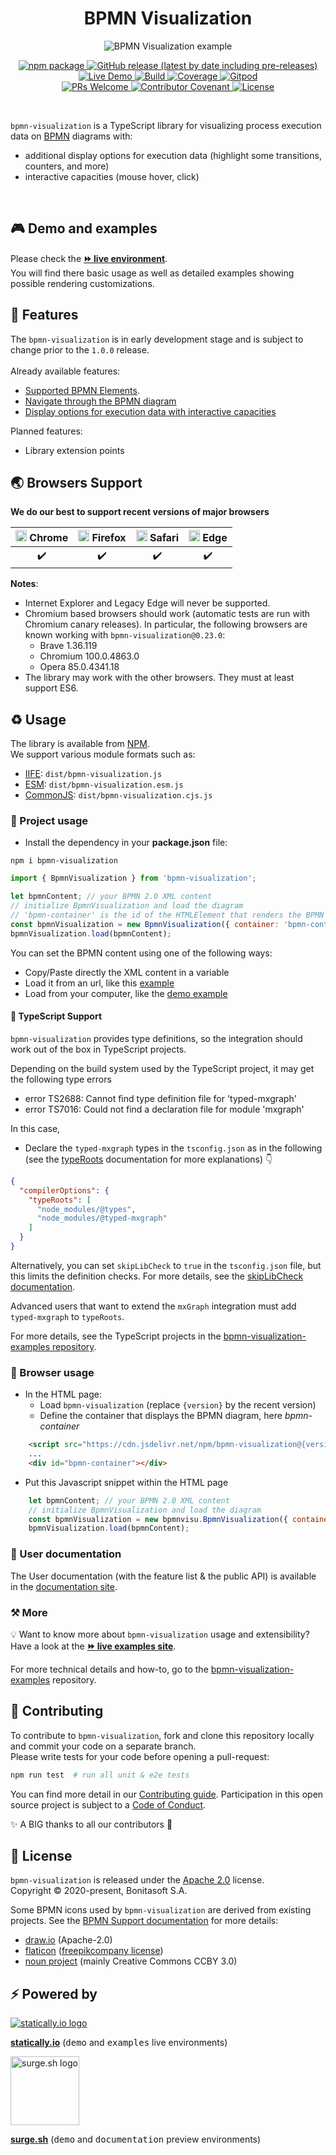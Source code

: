 <h1 align="center">BPMN Visualization</h1>
<div align="center">
    <p align="center"> <img title="BPMN Visualization" src="docs/users/images/custom-behavior-path-highlighting.gif" alt="BPMN Visualization example"></p>
    <p align="center"> 
        <a href="https://npmjs.org/package/bpmn-visualization">
          <img alt="npm package" src="https://img.shields.io/npm/v/bpmn-visualization.svg?color=orange"> 
        </a> 
        <a href="https://github.com/process-analytics/bpmn-visualization-js/releases">
          <img alt="GitHub release (latest by date including pre-releases)" src="https://img.shields.io/github/v/release/process-analytics/bpmn-visualization-js?label=changelog&include_prereleases"> 
        </a> 
        <a href="https://cdn.statically.io/gh/process-analytics/bpmn-visualization-examples/master/examples/index.html">
          <img alt="Live Demo" src="https://img.shields.io/badge/demo-online-blueviolet.svg"> 
        </a> 
        <a href="https://github.com/process-analytics/bpmn-visualization-js/actions">
          <img alt="Build" src="https://github.com/process-analytics/bpmn-visualization-js/workflows/Build/badge.svg"> 
        </a> 
        <a href="https://sonarcloud.io/dashboard?id=process-analytics_bpmn-visualization-js">
          <img alt="Coverage" src="https://sonarcloud.io/api/project_badges/measure?project=process-analytics_bpmn-visualization-js&metric=coverage"
               title="The code coverage is underestimated. It doesn't count the code that is only tested through HTML page.">
        </a>
        <a href="https://gitpod.io/#https://github.com/process-analytics/bpmn-visualization-js" target="_blank">
          <img alt="Gitpod" src="https://img.shields.io/badge/Gitpod-ready--to--code-chartreuse?logo=gitpod"> 
        </a> 
        <br>
        <a href="CONTRIBUTING.md">
          <img alt="PRs Welcome" src="https://img.shields.io/badge/PRs-welcome-ff69b4.svg?style=flat-square"> 
        </a> 
        <a href="CODE_OF_CONDUCT.md">
          <img alt="Contributor Covenant" src="https://img.shields.io/badge/Contributor%20Covenant-v2.0%20adopted-ff69b4.svg"> 
        </a> 
        <a href="LICENSE">
          <img alt="License" src="https://img.shields.io/github/license/process-analytics/bpmn-visualization-js?color=blue"> 
        </a>
    </p>
</div>  
<br>

`bpmn-visualization` is a TypeScript library for visualizing process execution data on [BPMN](https://www.omg.org/spec/BPMN/2.0.2/) diagrams with:
- additional display options for execution data (highlight some transitions, counters, and more)
- interactive capacities (mouse hover, click)

<br>


## 🎮 Demo and examples 

Please check the [__⏩ live environment__](https://cdn.statically.io/gh/process-analytics/bpmn-visualization-examples/master/examples/index.html). \
You will find there basic usage as well as detailed examples showing possible rendering customizations.

## 🎨 Features

The `bpmn-visualization` is in early development stage and is subject to change prior to the `1.0.0` release.\
\
Already available features:
- [Supported BPMN Elements](https://process-analytics.github.io/bpmn-visualization-js/#supported-bpmn-elements).
- [Navigate through the BPMN diagram](https://process-analytics.github.io/bpmn-visualization-js/#diagram-navigation)
- [Display options for execution data with interactive capacities](https://process-analytics.github.io/bpmn-visualization-js/#process_data)

Planned features:
- Library extension points

## 🌏 Browsers Support

**We do our best to support recent versions of major browsers**

| <img src="https://www.google.com/chrome/static/images/chrome-logo.svg" alt="Chrome" width="18px" height="18px" /> Chrome | <img src="https://user-media-prod-cdn.itsre-sumo.mozilla.net/uploads/products/2020-04-14-08-36-13-8dda6f.png" alt="Firefox" width="18px" height="18px" /> Firefox | <img src="https://upload.wikimedia.org/wikipedia/commons/5/52/Safari_browser_logo.svg" alt="Safari" width="18px" height="18px" /> Safari | <img src="https://avatars0.githubusercontent.com/u/11354582?s=200&v=4" alt="Edge" width="18px" height="18px" /> Edge |
| :---------: | :---------: | :---------: | :---------: |
|  ✔️ |  ✔️ |  ✔️ |  ✔️ |

**Notes**:
- Internet Explorer and Legacy Edge will never be supported.
- Chromium based browsers should work (automatic tests are run with Chromium canary releases). In particular, the following
browsers are known working with `bpmn-visualization@0.23.0`:
  - Brave 1.36.119
  - Chromium 100.0.4863.0
  - Opera 85.0.4341.18
- The library may work with the other browsers. They must at least support ES6.


## ♻️ Usage
The library is available from [NPM](https://npmjs.org/package/bpmn-visualization). \
We support various module formats such as:
- [IIFE](https://developer.mozilla.org/en-US/docs/Glossary/IIFE): `dist/bpmn-visualization.js`
- [ESM](https://dev.to/iggredible/what-the-heck-are-cjs-amd-umd-and-esm-ikm): `dist/bpmn-visualization.esm.js`
- [CommonJS](https://www.typescriptlang.org/docs/handbook/2/modules.html#commonjs): `dist/bpmn-visualization.cjs.js`
  

### 📌 Project usage

* Install the dependency in your **package.json** file:
```shell script
npm i bpmn-visualization
```

```javascript
import { BpmnVisualization } from 'bpmn-visualization';

let bpmnContent; // your BPMN 2.0 XML content
// initialize BpmnVisualization and load the diagram
// 'bpmn-container' is the id of the HTMLElement that renders the BPMN Diagram
const bpmnVisualization = new BpmnVisualization({ container: 'bpmn-container' });
bpmnVisualization.load(bpmnContent);
```

You can set the BPMN content using one of the following ways:
  * Copy/Paste directly the XML content in a variable
  * Load it from an url, like this [example](https://github.com/process-analytics/bpmn-visualization-examples/blob/master/examples/display-bpmn-diagram/load-remote-bpmn-diagrams/index.html)
  * Load from your computer, like the [demo example](https://github.com/process-analytics/bpmn-visualization-examples/tree/master/examples/display-bpmn-diagram/load-local-bpmn-diagrams/index.html)

#### 📜 TypeScript Support

`bpmn-visualization` provides type definitions, so the integration should work out of the box in TypeScript projects.

Depending on the build system used by the TypeScript project, it may get the following type errors 
- error TS2688: Cannot find type definition file for 'typed-mxgraph'
- error TS7016: Could not find a declaration file for module 'mxgraph'

In this case, 
- Declare the `typed-mxgraph` types in the `tsconfig.json` as in the following (see the [typeRoots](https://www.typescriptlang.org/tsconfig#typeRoots) documentation for more explanations) 👇

```json
{
  "compilerOptions": {
    "typeRoots": [
      "node_modules/@types",
      "node_modules/@typed-mxgraph"
    ]
  }
}
```

Alternatively, you can set `skipLibCheck` to `true` in the `tsconfig.json` file, but this limits the definition checks.
For more details, see the [skipLibCheck documentation](https://www.typescriptlang.org/tsconfig#skipLibCheck).

Advanced users that want to extend the `mxGraph` integration must add `typed-mxgraph` to `typeRoots`.

For more details, see the TypeScript projects in the [bpmn-visualization-examples repository](https://github.com/process-analytics/bpmn-visualization-examples/).


### 💠 Browser usage

* In the HTML page:
   * Load `bpmn-visualization` (replace `{version}` by the recent version)
   * Define the container that displays the BPMN diagram, here _bpmn-container_
```html
    <script src="https://cdn.jsdelivr.net/npm/bpmn-visualization@{version}/dist/bpmn-visualization.min.js"></script>
    ...
    <div id="bpmn-container"></div>
```
* Put this Javascript snippet within the HTML page
```javascript
    let bpmnContent; // your BPMN 2.0 XML content
    // initialize BpmnVisualization and load the diagram
    const bpmnVisualization = new bpmnvisu.BpmnVisualization({ container: 'bpmn-container'});
    bpmnVisualization.load(bpmnContent);
```

### 👤 User documentation
The User documentation (with the feature list & the public API) is available in the [documentation site](https://process-analytics.github.io/bpmn-visualization-js/).

### ⚒️ More

💡 Want to know more about `bpmn-visualization` usage and extensibility? Have a look at the
[__⏩ live examples site__](https://cdn.statically.io/gh/process-analytics/bpmn-visualization-examples/master/examples/index.html).

For more technical details and how-to, go to the [bpmn-visualization-examples](https://github.com/process-analytics/bpmn-visualization-examples/)
repository.

## 🔧 Contributing

To contribute to `bpmn-visualization`, fork and clone this repository locally and commit your code on a separate branch. \
Please write tests for your code before opening a pull-request:

```sh
npm run test  # run all unit & e2e tests
```

You can find more detail in our [Contributing guide](CONTRIBUTING.md). Participation in this open source project is subject to a [Code of Conduct](CODE_OF_CONDUCT.md).

✨ A BIG thanks to all our contributors 🙂


## 📃 License

`bpmn-visualization` is released under the [Apache 2.0](LICENSE) license. \
Copyright &copy; 2020-present, Bonitasoft S.A.

Some BPMN icons used by `bpmn-visualization` are derived from existing projects. See the [BPMN Support documentation](https://process-analytics.github.io/bpmn-visualization-js/#supported-bpmn-elements)
for more details:
- [draw.io](https://github.com/jgraph/drawio) (Apache-2.0)
- [flaticon](https://www.flaticon.com) ([freepikcompany license](https://www.freepikcompany.com/legal#nav-flaticon))
- [noun project](https://thenounproject.com/) (mainly Creative Commons CCBY 3.0)


## ⚡ Powered by

[![statically.io logo](https://statically.io/icons/icon-96x96.png "statically.io")](https://statically.io)

**[statically.io](https://statically.io)** (<kbd>demo</kbd> and <kbd>examples</kbd> live environments)

<img src="https://surge.sh/images/logos/svg/surge-logo.svg" alt="surge.sh logo" title="surge.sh" width="110"/>

**[surge.sh](https://surge.sh)** (<kbd>demo</kbd> and <kbd>documentation</kbd> preview environments)


[demo-live-environment]: https://cdn.statically.io/gh/process-analytics/bpmn-visualization-examples/master/demo/index.html
